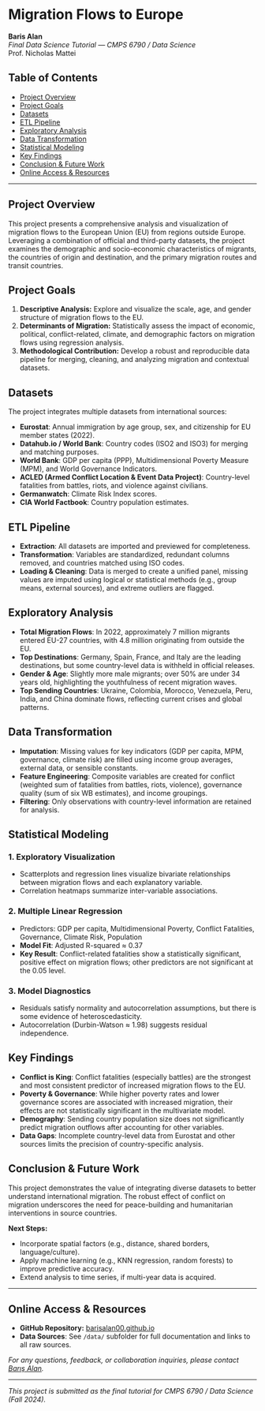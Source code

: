 # Migration Flows to Europe

**Baris Alan**  
*Final Data Science Tutorial — CMPS 6790 / Data Science*  
Prof. Nicholas Mattei

## Table of Contents

- [Project Overview](#project-overview)
- [Project Goals](#project-goals)
- [Datasets](#datasets)
- [ETL Pipeline](#etl-pipeline)
- [Exploratory Analysis](#exploratory-analysis)
- [Data Transformation](#data-transformation)
- [Statistical Modeling](#statistical-modeling)
- [Key Findings](#key-findings)
- [Conclusion & Future Work](#conclusion--future-work)
- [Online Access & Resources](#online-access--resources)

---

## Project Overview

This project presents a comprehensive analysis and visualization of migration flows to the European Union (EU) from regions outside Europe. Leveraging a combination of official and third-party datasets, the project examines the demographic and socio-economic characteristics of migrants, the countries of origin and destination, and the primary migration routes and transit countries.

## Project Goals

1. **Descriptive Analysis:** Explore and visualize the scale, age, and gender structure of migration flows to the EU.
2. **Determinants of Migration:** Statistically assess the impact of economic, political, conflict-related, climate, and demographic factors on migration flows using regression analysis.
3. **Methodological Contribution:** Develop a robust and reproducible data pipeline for merging, cleaning, and analyzing migration and contextual datasets.

## Datasets

The project integrates multiple datasets from international sources:

- **Eurostat**: Annual immigration by age group, sex, and citizenship for EU member states (2022).
- **Datahub.io / World Bank**: Country codes (ISO2 and ISO3) for merging and matching purposes.
- **World Bank**: GDP per capita (PPP), Multidimensional Poverty Measure (MPM), and World Governance Indicators.
- **ACLED (Armed Conflict Location & Event Data Project)**: Country-level fatalities from battles, riots, and violence against civilians.
- **Germanwatch**: Climate Risk Index scores.
- **CIA World Factbook**: Country population estimates.

## ETL Pipeline

- **Extraction**: All datasets are imported and previewed for completeness.
- **Transformation**: Variables are standardized, redundant columns removed, and countries matched using ISO codes.
- **Loading & Cleaning**: Data is merged to create a unified panel, missing values are imputed using logical or statistical methods (e.g., group means, external sources), and extreme outliers are flagged.

## Exploratory Analysis

- **Total Migration Flows**: In 2022, approximately 7 million migrants entered EU-27 countries, with 4.8 million originating from outside the EU.
- **Top Destinations**: Germany, Spain, France, and Italy are the leading destinations, but some country-level data is withheld in official releases.
- **Gender & Age**: Slightly more male migrants; over 50% are under 34 years old, highlighting the youthfulness of recent migration waves.
- **Top Sending Countries**: Ukraine, Colombia, Morocco, Venezuela, Peru, India, and China dominate flows, reflecting current crises and global patterns.

## Data Transformation

- **Imputation**: Missing values for key indicators (GDP per capita, MPM, governance, climate risk) are filled using income group averages, external data, or sensible constants.
- **Feature Engineering**: Composite variables are created for conflict (weighted sum of fatalities from battles, riots, violence), governance quality (sum of six WB estimates), and income groupings.
- **Filtering**: Only observations with country-level information are retained for analysis.

## Statistical Modeling

### 1. **Exploratory Visualization**
- Scatterplots and regression lines visualize bivariate relationships between migration flows and each explanatory variable.
- Correlation heatmaps summarize inter-variable associations.

### 2. **Multiple Linear Regression**
- Predictors: GDP per capita, Multidimensional Poverty, Conflict Fatalities, Governance, Climate Risk, Population
- **Model Fit**: Adjusted R-squared ≈ 0.37
- **Key Result**: Conflict-related fatalities show a statistically significant, positive effect on migration flows; other predictors are not significant at the 0.05 level.

### 3. **Model Diagnostics**
- Residuals satisfy normality and autocorrelation assumptions, but there is some evidence of heteroscedasticity.
- Autocorrelation (Durbin-Watson ≈ 1.98) suggests residual independence.

## Key Findings

- **Conflict is King**: Conflict fatalities (especially battles) are the strongest and most consistent predictor of increased migration flows to the EU.
- **Poverty & Governance**: While higher poverty rates and lower governance scores are associated with increased migration, their effects are not statistically significant in the multivariate model.
- **Demography**: Sending country population size does not significantly predict migration outflows after accounting for other variables.
- **Data Gaps**: Incomplete country-level data from Eurostat and other sources limits the precision of country-specific analysis.

## Conclusion & Future Work

This project demonstrates the value of integrating diverse datasets to better understand international migration. The robust effect of conflict on migration underscores the need for peace-building and humanitarian interventions in source countries. 

**Next Steps:**
- Incorporate spatial factors (e.g., distance, shared borders, language/culture).
- Apply machine learning (e.g., KNN regression, random forests) to improve predictive accuracy.
- Extend analysis to time series, if multi-year data is acquired.

---

## Online Access & Resources

- **GitHub Repository:** [barisalan00.github.io](https://github.com/barisalan00/barisalan00.github.io)
- **Data Sources**: See `/data/` subfolder for full documentation and links to all raw sources.

*For any questions, feedback, or collaboration inquiries, please contact [Barış Alan](mailto:your-email@domain.com).*

---

*This project is submitted as the final tutorial for CMPS 6790 / Data Science (Fall 2024).*
